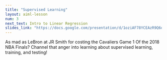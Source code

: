 ```yaml
---
title: "Supervised Learning"
layout: aiml-lesson
num: 3
next_text: Intro to Linear Regression
slides_link: "https://docs.google.com/presentation/d/1oziAF78YCEAzR9Q6oPnlPXsZOXM8aNzAp-ryJq-skPM/"
---
```


As mad as LeBron at JR Smith for costing the Cavaliers Game 1 Of the 2018 NBA Finals? Channel that anger into learning about supervised learning, training, and testing!